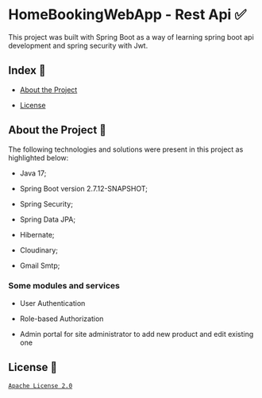 # HomeBookingWebApp - Rest Api :white_check_mark:
This project was built with Spring Boot as a way of learning spring boot api development and spring security with Jwt.
## Index :pushpin:
- [About the Project](https://github.com/Azo-hub/homeBookingWebApp#about-the-project-link)
* [License](https://github.com/Azo-hub/homeBookingWebApp#license-memo)
## About the Project :link:
The following technologies and solutions were present in this project as highlighted below:
- Java 17;
* Spring Boot version 2.7.12-SNAPSHOT; 
+ Spring Security;
- Spring Data JPA;
* Hibernate;
+ Cloudinary;
- Gmail Smtp;
### Some modules and services
- User Authentication
+ Role-based Authorization
* Admin portal for site administrator to add new product and edit existing one
## License :memo:
[`Apache License 2.0`](https://github.com/Azo-hub/homeBookingWebApp/blob/master/LICENSE)




